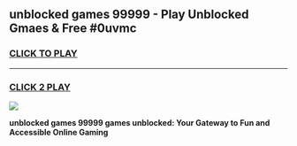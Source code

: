 
## unblocked games 99999 - Play Unblocked Gmaes & Free #0uvmc
<h3>
<a href="https://news.freeplayer.one?title=unblocked_games_99999&ref=24F">CLICK TO PLAY</a></h3>
<hr>

<h3>
<a href="https://news.freeplayer.one?title=unblocked_games_99999&ref=24F">CLICK 2 PLAY</a>
  
</h3>

<a href="https://news.freeplayer.one?title=unblocked_games_99999&ref=24F/"><img src="https://clearcache.store/games.png"></a>


**unblocked games 99999 games unblocked: Your Gateway to Fun and Accessible Online Gaming**
